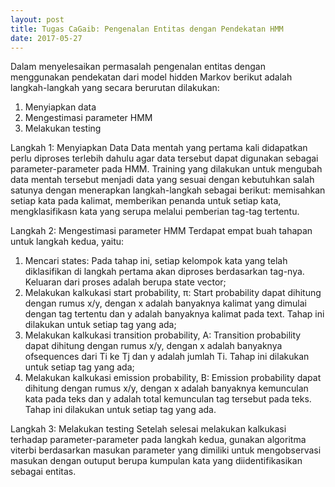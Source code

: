 ```yaml
---
layout: post
title: Tugas CaGaib: Pengenalan Entitas dengan Pendekatan HMM
date: 2017-05-27
---
```


Dalam menyelesaikan permasalah pengenalan entitas dengan menggunakan pendekatan dari model hidden Markov berikut adalah langkah-langkah yang secara berurutan dilakukan:
1. Menyiapkan data
2. Mengestimasi parameter HMM
3. Melakukan testing


Langkah 1: Menyiapkan Data
Data mentah yang pertama kali didapatkan perlu diproses terlebih dahulu agar data tersebut dapat digunakan sebagai parameter-parameter pada HMM. Training yang dilakukan untuk mengubah data mentah tersebut menjadi data yang sesuai dengan kebutuhkan salah satunya dengan menerapkan langkah-langkah sebagai berikut: memisahkan setiap kata pada kalimat, memberikan penanda untuk setiap kata, mengklasifikasn kata yang serupa melalui pemberian tag-tag tertentu.

Langkah 2: Mengestimasi parameter HMM
Terdapat empat buah tahapan untuk langkah kedua, yaitu:
1. Mencari states: Pada tahap ini, setiap kelompok kata yang telah diklasifikan di langkah pertama akan diproses berdasarkan tag-nya. Keluaran dari proses adalah berupa state vector;
2. Melakukan kalkukasi start probability, π: Start probability dapat dihitung dengan rumus x/y, dengan x adalah banyaknya kalimat yang dimulai dengan tag tertentu dan y adalah banyaknya kalimat pada text. Tahap ini dilakukan untuk setiap tag yang ada;
3. Melakukan kalkukasi transition probability, A: Transition probability dapat dihitung dengan rumus x/y, dengan x adalah banyaknya ofsequences dari Ti ke Tj dan y adalah jumlah Ti. Tahap ini dilakukan untuk setiap tag yang ada;
4. Melakukan kalkukasi emission probability, B: Emission probability dapat dihitung dengan rumus x/y, dengan x adalah banyaknya kemunculan kata pada teks dan y adalah total kemunculan tag tersebut pada teks. Tahap ini dilakukan untuk setiap tag yang ada.

Langkah 3: Melakukan testing
Setelah selesai melakukan kalkukasi terhadap parameter-parameter pada langkah kedua, gunakan algoritma viterbi berdasarkan masukan parameter yang dimiliki untuk mengobservasi masukan dengan outuput berupa kumpulan kata yang diidentifikasikan sebagai entitas.
